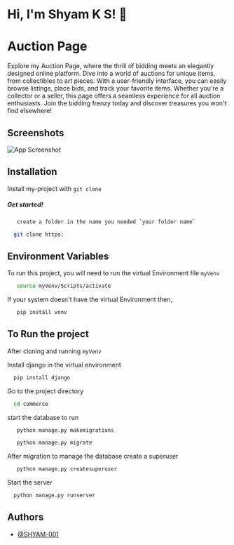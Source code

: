
# Hi, I'm Shyam K S! 👋


# Auction Page

Explore my Auction Page, where the thrill of bidding meets an elegantly designed online platform. Dive into a world of auctions for unique items, from collectibles to art pieces. With a user-friendly interface, you can easily browse listings, place bids, and track your favorite items. Whether you're a collector or a seller, this page offers a seamless experience for all auction enthusiasts. Join the bidding frenzy today and discover treasures you won't find elsewhere!




## Screenshots

![App Screenshot](https://via.placeholder.com/468x300?text=App+Screenshot+Here)


## Installation

Install my-project with `git clone `

##### Get started!

```bash
   create a folder in the name you needed `your folder name`
```
```bash
  git clone https:
```
    
## Environment Variables

To run this project, you will need to run the virtual Environment file `myVenv`

```bash
   source myVenv/Scripts/activate
```
If your system doesn't have the virtual Environment then,

```bash
   pip install venv
```


## To Run the project

After cloning and running `myVenv` 

Install django in the virtual environment

```bash
  pip install django
```


Go to the project directory

```bash
  cd commerce
```
start the database to run

```bash
   python manage.py makemigrations
```
```bash
   python manage.py migrate
```

After migration to manage the database create a superuser

```bash
   python manage.py createsuperuser
```

Start the server

```bash
  python manage.py runserver
```


## Authors

- [@SHYAM-001](https://www.github.com/SHYAM-001)

